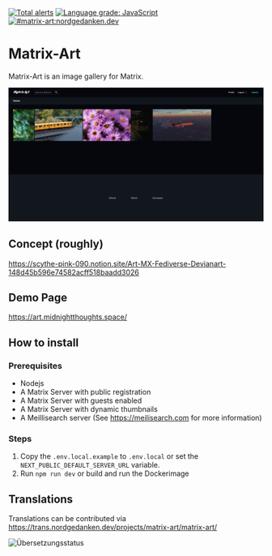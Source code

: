 [![Total alerts](https://img.shields.io/lgtm/alerts/g/MTRNord/matrix-art.svg?logo=lgtm&logoWidth=18)](https://lgtm.com/projects/g/MTRNord/matrix-art/alerts/) [![Language grade: JavaScript](https://img.shields.io/lgtm/grade/javascript/g/MTRNord/matrix-art.svg?logo=lgtm&logoWidth=18)](https://lgtm.com/projects/g/MTRNord/matrix-art/context:javascript)
[![#matrix-art:nordgedanken.dev](https://img.shields.io/matrix/matrix-art:nordgedanken.dev?server_fqdn=matrix.nordgedanken.dev&label=%23matrix-art:nordgedanken.dev&logo=matrix)](https://matrix.to/#/#matrix-art:nordgedanken.dev)

# Matrix-Art

Matrix-Art is an image gallery for Matrix.

![Screenshot](.github/images/screenshot.png)

## Concept (roughly)

https://scythe-pink-090.notion.site/Art-MX-Fediverse-Devianart-148d45b596e74582acff518baadd3026

## Demo Page

https://art.midnightthoughts.space/

## How to install

### Prerequisites 

- Nodejs
- A Matrix Server with public registration
- A Matrix Server with guests enabled
- A Matrix Server with dynamic thumbnails
- A Meillisearch server (See https://meilisearch.com for more information)

### Steps

1. Copy the `.env.local.example` to `.env.local` or set the `NEXT_PUBLIC_DEFAULT_SERVER_URL` variable.
2. Run `npm run dev` or build and run the Dockerimage

## Translations

Translations can be contributed via https://trans.nordgedanken.dev/projects/matrix-art/matrix-art/

![Übersetzungsstatus](https://trans.nordgedanken.dev/widgets/matrix-art/-/matrix-art/multi-auto.svg)
